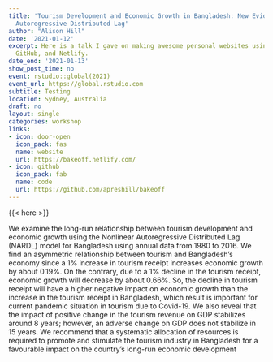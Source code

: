 ```yaml
---
title: 'Tourism Development and Economic Growth in Bangladesh: New Evidence from Nonlinear
  Autoregressive Distributed Lag'
author: "Alison Hill"
date: '2021-01-12'
excerpt: Here is a talk I gave on making awesome personal websites using Hugo, blogdown,
  GitHub, and Netlify.
date_end: '2021-01-13'
show_post_time: no
event: rstudio::global(2021)
event_url: https://global.rstudio.com
subtitle: Testing
location: Sydney, Australia
draft: no
layout: single
categories: workshop
links:
- icon: door-open
  icon_pack: fas
  name: website
  url: https://bakeoff.netlify.com/
- icon: github
  icon_pack: fab
  name: code
  url: https://github.com/apreshill/bakeoff
---
```


{{< here >}}

We examine the long-run relationship between tourism development and economic growth using the Nonlinear Autoregressive Distributed Lag (NARDL)
model for Bangladesh using annual data from 1980 to 2016. We find an asymmetric relationship between tourism and Bangladesh’s economy since
a 1% increase in tourism receipt increases economic growth by about 0.19%. On the contrary, due to a 1% decline in the tourism receipt, economic
growth will decrease by about 0.66%. So, the decline in tourism receipt will have a higher negative impact on economic growth than the increase in
the tourism receipt in Bangladesh, which result is important for current pandemic situation in tourism due to Covid-19. We also reveal that the impact
of positive change in the tourism revenue on GDP stabilizes around 8 years; however, an adverse change on GDP does not stabilize in 15 years. We
recommend that a systematic allocation of resources is required to promote and stimulate the tourism industry in Bangladesh for a favourable impact
on the country’s long-run economic development
